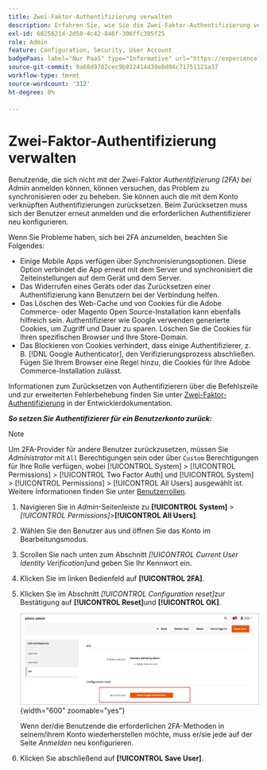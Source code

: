 ```yaml
---
title: Zwei-Faktor-Authentifizierung verwalten
description: Erfahren Sie, wie Sie die Zwei-Faktor-Authentifizierung verwalten und die Authentifizierer für Admin-Benutzer zurücksetzen.
exl-id: 68256214-2d50-4c42-846f-306ffc305f25
role: Admin
feature: Configuration, Security, User Account
badgePaas: label="Nur PaaS" type="Informative" url="https://experienceleague.adobe.com/en/docs/commerce/user-guides/product-solutions" tooltip="Gilt nur für Adobe Commerce in Cloud-Projekten (von Adobe verwaltete PaaS-Infrastruktur) und lokale Projekte."
source-git-commit: 9a68d9702cec9b812414d39e8d04c71751121a37
workflow-type: tm+mt
source-wordcount: '312'
ht-degree: 0%

---
```


# Zwei-Faktor-Authentifizierung verwalten

Benutzende, die sich nicht mit der Zwei-Faktor _Authentifizierung (2FA) bei Admin_ anmelden können, können versuchen, das Problem zu synchronisieren oder zu beheben. Sie können auch die mit dem Konto verknüpften Authentifizierungen zurücksetzen. Beim Zurücksetzen muss sich der Benutzer erneut anmelden und die erforderlichen Authentifizierer neu konfigurieren.

Wenn Sie Probleme haben, sich bei 2FA anzumelden, beachten Sie Folgendes:

- Einige Mobile Apps verfügen über Synchronisierungsoptionen. Diese Option verbindet die App erneut mit dem Server und synchronisiert die Zeiteinstellungen auf dem Gerät und dem Server.
- Das Widerrufen eines Geräts oder das Zurücksetzen einer Authentifizierung kann Benutzern bei der Verbindung helfen.
- Das Löschen des Web-Cache und von Cookies für die Adobe Commerce- oder Magento Open Source-Installation kann ebenfalls hilfreich sein. Authentifizierer wie Google verwenden generierte Cookies, um Zugriff und Dauer zu sparen. Löschen Sie die Cookies für Ihren spezifischen Browser und Ihre Store-Domain.
- Das Blockieren von Cookies verhindert, dass einige Authentifizierer, z. B. [!DNL Google Authenticator], den Verifizierungsprozess abschließen. Fügen Sie Ihrem Browser eine Regel hinzu, die Cookies für Ihre Adobe Commerce-Installation zulässt.

Informationen zum Zurücksetzen von Authentifizierern über die Befehlszeile und zur erweiterten Fehlerbehebung finden Sie unter [Zwei-Faktor-Authentifizierung](https://developer.adobe.com/commerce/testing/functional-testing-framework/two-factor-authentication/) in der Entwicklerdokumentation.

**_So setzen Sie Authentifizierer für ein Benutzerkonto zurück:_**

>[!NOTE]
>
>Um 2FA-Provider für andere Benutzer zurückzusetzen, müssen Sie _Administrator_ mit `All` Berechtigungen sein oder über `Custom` Berechtigungen für Ihre Rolle verfügen, wobei [!UICONTROL System] > [!UICONTROL Permissions] > [!UICONTROL Two Factor Auth] und [!UICONTROL System] > [!UICONTROL Permissions] > [!UICONTROL All Users] ausgewählt ist. Weitere Informationen finden Sie unter [Benutzerrollen](permissions-user-roles.md).

1. Navigieren Sie in _Admin_-Seitenleiste zu **[!UICONTROL System]** > _[!UICONTROL Permissions]_>**[!UICONTROL All Users]**.

1. Wählen Sie den Benutzer aus und öffnen Sie das Konto im Bearbeitungsmodus.

1. Scrollen Sie nach unten zum Abschnitt _[!UICONTROL Current User Identity Verification]_&#x200B;und geben Sie Ihr Kennwort ein.

1. Klicken Sie im linken Bedienfeld auf **[!UICONTROL 2FA]**.

1. Klicken Sie im Abschnitt _[!UICONTROL Configuration reset]_&#x200B;zur Bestätigung auf **[!UICONTROL Reset]**&#x200B;und **[!UICONTROL OK]**.

   ![Benutzerkonto - 2FA aktivieren](./assets/admin-2fa-config-reset-providers.png){width="600" zoomable="yes"}

   Wenn der/die Benutzende die erforderlichen 2FA-Methoden in seinem/ihrem Konto wiederherstellen möchte, muss er/sie jede auf der Seite _Anmelden_ neu konfigurieren.

1. Klicken Sie abschließend auf **[!UICONTROL Save User]**.
